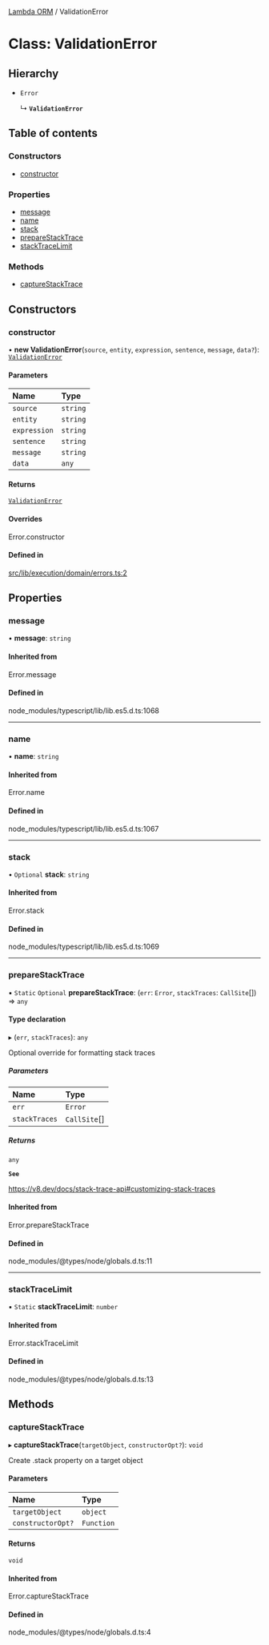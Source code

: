 [Lambda ORM](../README.md) / ValidationError

# Class: ValidationError

## Hierarchy

- `Error`

  ↳ **`ValidationError`**

## Table of contents

### Constructors

- [constructor](ValidationError.md#constructor)

### Properties

- [message](ValidationError.md#message)
- [name](ValidationError.md#name)
- [stack](ValidationError.md#stack)
- [prepareStackTrace](ValidationError.md#preparestacktrace)
- [stackTraceLimit](ValidationError.md#stacktracelimit)

### Methods

- [captureStackTrace](ValidationError.md#capturestacktrace)

## Constructors

### constructor

• **new ValidationError**(`source`, `entity`, `expression`, `sentence`, `message`, `data?`): [`ValidationError`](ValidationError.md)

#### Parameters

| Name | Type |
| :------ | :------ |
| `source` | `string` |
| `entity` | `string` |
| `expression` | `string` |
| `sentence` | `string` |
| `message` | `string` |
| `data` | `any` |

#### Returns

[`ValidationError`](ValidationError.md)

#### Overrides

Error.constructor

#### Defined in

[src/lib/execution/domain/errors.ts:2](https://github.com/FlavioLionelRita/lambdaorm/blob/52663e30/src/lib/execution/domain/errors.ts#L2)

## Properties

### message

• **message**: `string`

#### Inherited from

Error.message

#### Defined in

node_modules/typescript/lib/lib.es5.d.ts:1068

___

### name

• **name**: `string`

#### Inherited from

Error.name

#### Defined in

node_modules/typescript/lib/lib.es5.d.ts:1067

___

### stack

• `Optional` **stack**: `string`

#### Inherited from

Error.stack

#### Defined in

node_modules/typescript/lib/lib.es5.d.ts:1069

___

### prepareStackTrace

▪ `Static` `Optional` **prepareStackTrace**: (`err`: `Error`, `stackTraces`: `CallSite`[]) => `any`

#### Type declaration

▸ (`err`, `stackTraces`): `any`

Optional override for formatting stack traces

##### Parameters

| Name | Type |
| :------ | :------ |
| `err` | `Error` |
| `stackTraces` | `CallSite`[] |

##### Returns

`any`

**`See`**

https://v8.dev/docs/stack-trace-api#customizing-stack-traces

#### Inherited from

Error.prepareStackTrace

#### Defined in

node_modules/@types/node/globals.d.ts:11

___

### stackTraceLimit

▪ `Static` **stackTraceLimit**: `number`

#### Inherited from

Error.stackTraceLimit

#### Defined in

node_modules/@types/node/globals.d.ts:13

## Methods

### captureStackTrace

▸ **captureStackTrace**(`targetObject`, `constructorOpt?`): `void`

Create .stack property on a target object

#### Parameters

| Name | Type |
| :------ | :------ |
| `targetObject` | `object` |
| `constructorOpt?` | `Function` |

#### Returns

`void`

#### Inherited from

Error.captureStackTrace

#### Defined in

node_modules/@types/node/globals.d.ts:4
